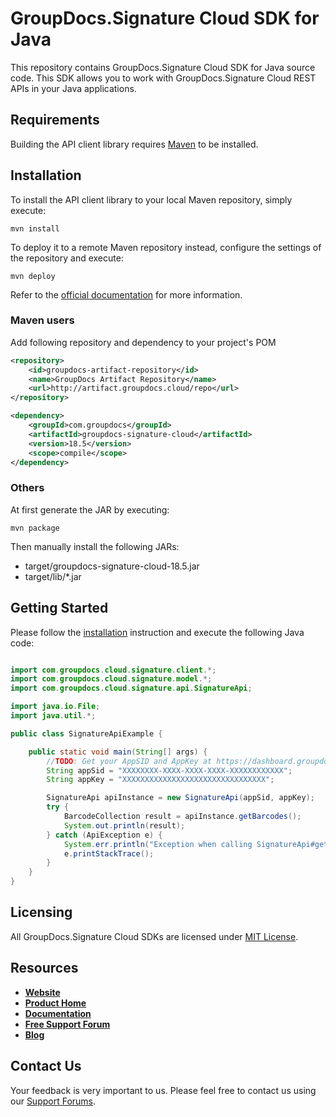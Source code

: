 # GroupDocs.Signature Cloud SDK for Java
This repository contains GroupDocs.Signature Cloud SDK for Java source code. This SDK allows you to work with GroupDocs.Signature Cloud REST APIs in your Java applications.

## Requirements

Building the API client library requires [Maven](https://maven.apache.org/) to be installed.

## Installation

To install the API client library to your local Maven repository, simply execute:

```shell
mvn install
```

To deploy it to a remote Maven repository instead, configure the settings of the repository and execute:

```shell
mvn deploy
```

Refer to the [official documentation](https://maven.apache.org/plugins/maven-deploy-plugin/usage.html) for more information.

### Maven users

Add following repository and dependency to your project's POM

```xml
<repository>
    <id>groupdocs-artifact-repository</id>
    <name>GroupDocs Artifact Repository</name>
    <url>http://artifact.groupdocs.cloud/repo</url>
</repository>
```

```xml
<dependency>
    <groupId>com.groupdocs</groupId>
    <artifactId>groupdocs-signature-cloud</artifactId>
    <version>18.5</version>
    <scope>compile</scope>
</dependency>
```

### Others

At first generate the JAR by executing:

    mvn package

Then manually install the following JARs:

* target/groupdocs-signature-cloud-18.5.jar
* target/lib/*.jar

## Getting Started

Please follow the [installation](#installation) instruction and execute the following Java code:

```java

import com.groupdocs.cloud.signature.client.*;
import com.groupdocs.cloud.signature.model.*;
import com.groupdocs.cloud.signature.api.SignatureApi;

import java.io.File;
import java.util.*;

public class SignatureApiExample {

    public static void main(String[] args) {
        //TODO: Get your AppSID and AppKey at https://dashboard.groupdocs.cloud (free registration is required).
        String appSid = "XXXXXXXX-XXXX-XXXX-XXXX-XXXXXXXXXXXX";
        String appKey = "XXXXXXXXXXXXXXXXXXXXXXXXXXXXXXXX";

        SignatureApi apiInstance = new SignatureApi(appSid, appKey);
        try {
            BarcodeCollection result = apiInstance.getBarcodes();
            System.out.println(result);
        } catch (ApiException e) {
            System.err.println("Exception when calling SignatureApi#getBarcodes");
            e.printStackTrace();
        }
    }
}

```

## Licensing
All GroupDocs.Signature Cloud SDKs are licensed under [MIT License](LICENSE).

## Resources
+ [**Website**](https://www.groupdocs.cloud)
+ [**Product Home**](https://products.groupdocs.cloud/signature/cloud)
+ [**Documentation**](https://docs.groupdocs.cloud/display/signaturecloud/Home)
+ [**Free Support Forum**](https://forum.groupdocs.cloud/c/signature)
+ [**Blog**](https://blog.groupdocs.cloud/category/groupdocs-signature-cloud-product-family)

## Contact Us
Your feedback is very important to us. Please feel free to contact us using our [Support Forums](https://forum.groupdocs.cloud/c/signature).
